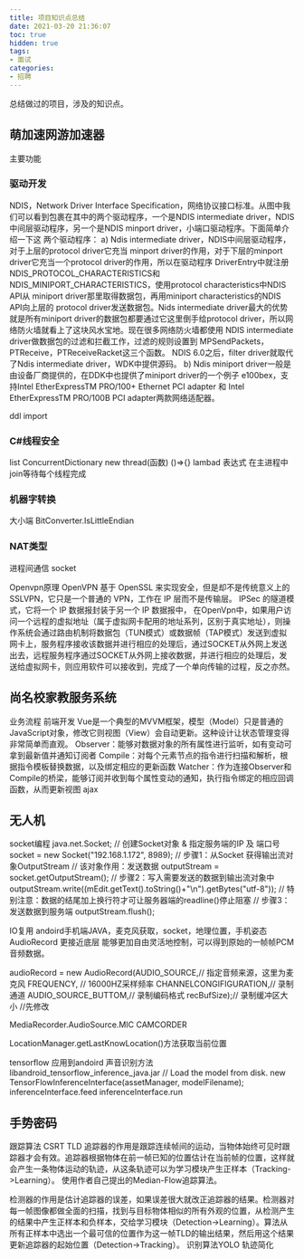 ```yaml
---
title: 项目知识点总结
date: 2021-03-20 21:36:07
toc: true
hidden: true
tags:
- 面试 
categories:
- 招聘
---
```


总结做过的项目，涉及的知识点。

<!-- more -->

## 萌加速网游加速器
主要功能
### 驱动开发
NDIS，Network Driver Interface Specification，网络协议接口标准。从图中我们可以看到包裹在其中的两个驱动程序，一个是NDIS intermediate driver，NDIS中间层驱动程序，另一个是NDIS minport driver，小端口驱动程序。下面简单介绍一下这
两个驱动程序：
a) Ndis intermediate driver，NDIS中间层驱动程序，对于上层的protocol driver它充当 minport driver的作用，对于下层的minport driver它充当一个protocol driver的作用，所以在驱动程序 DriverEntry中就注册NDIS_PROTOCOL_CHARACTERISTICS和 NDIS_MINIPORT_CHARACTERISTICS，使用protocol characteristics中NDIS API从 miniport driver那里取得数据包，再用miniport characteristics的NDIS API向上层的 protocol driver发送数据包。Nids intermediate driver最大的优势就是所有miniport driver的数据包都要通过它这里倒手给protocol driver，所以网络防火墙就看上了这块风水宝地。现在很多网络防火墙都使用 NDIS intermediate driver做数据包的过滤和拦截工作，过滤的规则设置到 MPSendPackets，PTReceive，PTReceiveRacket这三个函数。
NDIS 6.0之后，filter driver就取代了Ndis intermediate driver，WDK中提供源码。
b)   Ndis miniport driver一般是由设备厂商提供的，在DDK中也提供了miniport driver的一个例子 e100bex，支持Intel EtherExpressTM PRO/100+ Ethernet PCI adapter 和 Intel EtherExpressTM PRO/100B PCI adapter两款网络适配器。

ddl import
### C#线程安全 
list
ConcurrentDictionary
new thread(函数) ()=>{} lambad 表达式
在主进程中join等待每个线程完成

### 机器字转换
大小端 BitConverter.IsLittleEndian

### NAT类型

进程间通信
socket

Openvpn原理
OpenVPN 基于 OpenSSL 来实现安全，但是却不是传统意义上的 SSLVPN，它只是一个普通的 VPN，工作在 IP 层而不是传输层。
IPSec 的隧道模式，它将一个 IP 数据报封装于另一个 IP 数据报中，
在OpenVpn中，如果用户访问一个远程的虚拟地址（属于虚拟网卡配用的地址系列，区别于真实地址），则操作系统会通过路由机制将数据包（TUN模式）或数据帧（TAP模式）发送到虚拟网卡上，服务程序接收该数据并进行相应的处理后，通过SOCKET从外网上发送出去，远程服务程序通过SOCKET从外网上接收数据，并进行相应的处理后，发送给虚拟网卡，则应用软件可以接收到，完成了一个单向传输的过程，反之亦然。

## 尚名校家教服务系统
业务流程
前端开发
Vue是一个典型的MVVM框架，模型（Model）只是普通的JavaScript对象，修改它则视图（View）会自动更新。这种设计让状态管理变得非常简单而直观。
Observer：能够对数据对象的所有属性进行监听，如有变动可拿到最新值并通知订阅者
Compile：对每个元素节点的指令进行扫描和解析，根据指令模板替换数据，以及绑定相应的更新函数
Watcher：作为连接Observer和Compile的桥梁，能够订阅并收到每个属性变动的通知，执行指令绑定的相应回调函数，从而更新视图
ajax

## 无人机
socket编程
java.net.Socket;
// 创建Socket对象 & 指定服务端的IP 及 端口号
socket = new Socket("192.168.1.172", 8989);
// 步骤1：从Socket 获得输出流对象OutputStream
// 该对象作用：发送数据
outputStream = socket.getOutputStream();
// 步骤2：写入需要发送的数据到输出流对象中
outputStream.write((mEdit.getText().toString()+"\n").getBytes("utf-8"));
// 特别注意：数据的结尾加上换行符才可让服务器端的readline()停止阻塞
// 步骤3：发送数据到服务端
outputStream.flush();

IO复用
andoird手机端JAVA，麦克风获取，socket，地理位置，手机姿态
AudioRecord
    更接近底层
    能够更加自由灵活地控制，可以得到原始的一帧帧PCM音频数据。

audioRecord = new AudioRecord(AUDIO_SOURCE,// 指定音频来源，这里为麦克风
                FREQUENCY, // 16000HZ采样频率
                CHANNELCONGIFIGURATION,// 录制通道
                AUDIO_SOURCE_BUTTOM,// 录制编码格式
                recBufSize);// 录制缓冲区大小 //先修改

MediaRecorder.AudioSource.MIC
CAMCORDER

LocationManager.getLastKnowLocation()方法获取当前位置 

tensorflow 应用到andoird 声音识别方法
libandroid_tensorflow_inference_java.jar 
// Load the model from disk.
new TensorFlowInferenceInterface(assetManager, modelFilename);
inferenceInterface.feed
inferenceInterface.run

## 手势密码
跟踪算法 CSRT TLD
追踪器的作用是跟踪连续帧间的运动，当物体始终可见时跟踪器才会有效。追踪器根据物体在前一帧已知的位置估计在当前帧的位置，这样就会产生一条物体运动的轨迹，从这条轨迹可以为学习模块产生正样本（Tracking->Learning）。
使用作者自己提出的Median-Flow追踪算法。

检测器的作用是估计追踪器的误差，如果误差很大就改正追踪器的结果。检测器对每一帧图像都做全面的扫描，找到与目标物体相似的所有外观的位置，从检测产生的结果中产生正样本和负样本，交给学习模块（Detection->Learning）。算法从所有正样本中选出一个最可信的位置作为这一帧TLD的输出结果，然后用这个结果更新追踪器的起始位置（Detection->Tracking）。
识别算法YOLO
轨迹简化
